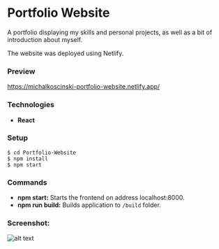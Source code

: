 # Portfolio Website
A portfolio displaying my skills and personal projects, as well as a bit of introduction about myself.

The website was deployed using Netlify.

### Preview
https://michalkoscinski-portfolio-website.netlify.app/

### Technologies
- **React**


### Setup
```
$ cd Portfolio-Website
$ npm install
$ npm start

```

### Commands
- **npm start:** Starts the frontend on address localhost:8000.
- **npm run build:** Builds application to `/build` folder.

### Screenshot:

![alt text](https://i.ibb.co/55ggSST/Portfolio-website.png)

